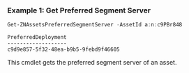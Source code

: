 ### Example 1: Get Preferred Segment Server
```powershell
Get-ZNAssetsPreferredSegmentServer -AssetId a:n:c9PBr848
```

```output
PreferredDeployment
-------------------
c9d9e857-5f32-48ea-b9b5-9febd9f46605
```

This cmdlet gets the preferred segment server of an asset.
